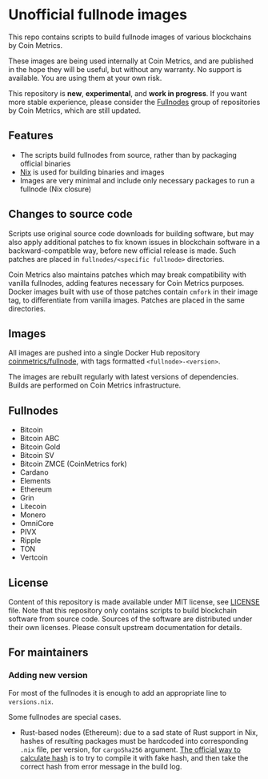 # Unofficial fullnode images

This repo contains scripts to build fullnode images of various blockchains by Coin Metrics.

These images are being used internally at Coin Metrics, and are published in the hope they will be useful, but without any warranty.
No support is available. You are using them at your own risk.

This repository is **new**, **experimental**, and **work in progress**. If you want more stable experience, please consider the [Fullnodes](https://gitlab.com/coinmetrics/fullnodes) group of repositories by Coin Metrics, which are still updated.

## Features

* The scripts build fullnodes from source, rather than by packaging official binaries
* [Nix](https://nixos.org/nix/) is used for building binaries and images
* Images are very minimal and include only necessary packages to run a fullnode (Nix closure)

## Changes to source code

Scripts use original source code downloads for building software, but may also apply additional patches to fix known issues in blockchain software in a backward-compatible way, before new official release is made.
Such patches are placed in `fullnodes/<specific fullnode>` directories.

Coin Metrics also maintains patches which may break compatibility with vanilla fullnodes, adding features necessary for Coin Metrics purposes. Docker images built with use of those patches contain `cmfork` in their image tag, to differentiate from vanilla images. Patches are placed in the same directories.

## Images

All images are pushed into a single Docker Hub repository [coinmetrics/fullnode](https://hub.docker.com/r/coinmetrics/fullnode), with tags formatted `<fullnode>-<version>`.

The images are rebuilt regularly with latest versions of dependencies. Builds are performed on Coin Metrics infrastructure.

## Fullnodes

* Bitcoin
* Bitcoin ABC
* Bitcoin Gold
* Bitcoin SV
* Bitcoin ZMCE (CoinMetrics fork)
* Cardano
* Elements
* Ethereum
* Grin
* Litecoin
* Monero
* OmniCore
* PIVX
* Ripple
* TON
* Vertcoin

## License

Content of this repository is made available under MIT license, see [LICENSE](LICENSE) file.
Note that this repository only contains scripts to build blockchain software from source code.
Sources of the software are distributed under their own licenses.
Please consult upstream documentation for details.

## For maintainers

### Adding new version

For most of the fullnodes it is enough to add an appropriate line to `versions.nix`.

Some fullnodes are special cases.

* Rust-based nodes (Ethereum): due to a sad state of Rust support in Nix, hashes of resulting packages must be hardcoded into corresponding `.nix` file, per version, for `cargoSha256` argument. [The official way to calculate hash](https://nixos.org/nixpkgs/manual/#compiling-rust-applications-with-cargo) is to try to compile it with fake hash, and then take the correct hash from error message in the build log.
